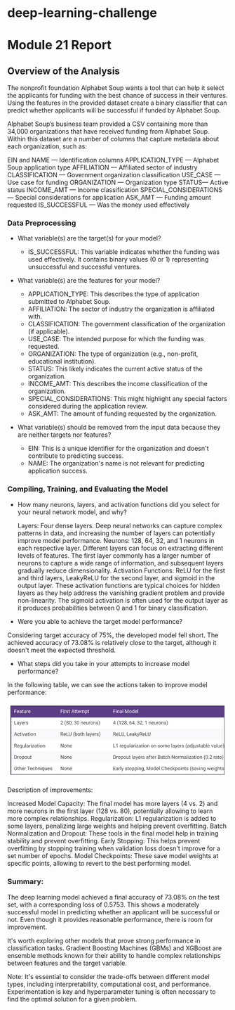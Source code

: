 # deep-learning-challenge

# Module 21 Report 

## Overview of the Analysis

The nonprofit foundation Alphabet Soup wants a tool that can help it select the applicants for funding with the best chance of success in their ventures. Using the features in the provided dataset create a binary classifier that can predict whether applicants will be successful if funded by Alphabet Soup.

Alphabet Soup’s business team provided a CSV containing more than 34,000 organizations that have received funding from Alphabet Soup. Within this dataset are a number of columns that capture metadata about each organization, such as:

EIN and NAME — Identification columns
APPLICATION_TYPE — Alphabet Soup application type
AFFILIATION — Affiliated sector of industry
CLASSIFICATION — Government organization classification
USE_CASE — Use case for funding
ORGANIZATION — Organization type
STATUS— Active status
INCOME_AMT — Income classification
SPECIAL_CONSIDERATIONS — Special considerations for application
ASK_AMT — Funding amount requested
IS_SUCCESSFUL — Was the money used effectively


### Data Preprocessing

* What variable(s) are the target(s) for your model?

    - IS_SUCCESSFUL: This variable indicates whether the funding was used effectively. It contains binary values (0 or 1) representing unsuccessful and successful ventures.

* What variable(s) are the features for your model?

    - APPLICATION_TYPE: This describes the type of application submitted to Alphabet Soup.
    - AFFILIATION: The sector of industry the organization is affiliated with.
    - CLASSIFICATION: The government classification of the organization (if applicable).
    - USE_CASE: The intended purpose for which the funding was requested.
    - ORGANIZATION: The type of organization (e.g., non-profit, educational institution).
    - STATUS: This likely indicates the current active status of the organization.
    - INCOME_AMT: This describes the income classification of the organization.
    - SPECIAL_CONSIDERATIONS: This might highlight any special factors considered during the application review.
    - ASK_AMT: The amount of funding requested by the organization.


* What variable(s) should be removed from the input data because they are neither targets nor features?

    - EIN: This is a unique identifier for the organization and doesn't contribute to predicting success.
    - NAME: The organization's name is not relevant for predicting application success.

### Compiling, Training, and Evaluating the Model

* How many neurons, layers, and activation functions did you select for your neural network model, and why?

    Layers: Four dense layers. Deep neural networks can capture complex patterns in data, and increasing the number of layers can potentially improve model performance.
    Neurons: 128, 64, 32, and 1 neurons in each respective layer. Different layers can focus on extracting different levels of features. The first layer commonly has a larger number of neurons to capture a wide range of information, and subsequent layers gradually reduce dimensionality.
    Activation Functions: ReLU for the first and third layers, LeakyReLU for the second layer, and sigmoid in the output layer. These activation functions are typical choices for hidden layers as they help address the vanishing gradient problem and provide non-linearity. The sigmoid activation is often used for the output layer as it produces probabilities between 0 and 1 for binary classification.

* Were you able to achieve the target model performance?

Considering target accuracy of 75%, the developed model fell short. The achieved accuracy of 73.08% is relatively close to the target, although it doesn't meet the expected threshold.

* What steps did you take in your attempts to increase model performance?

In the following table, we can see the actions taken to improve model performance:

![alt text](image.png)

Description of improvements:

Increased Model Capacity: The final model has more layers (4 vs. 2) and more neurons in the first layer (128 vs. 80), potentially allowing to learn more complex relationships.
Regularization: L1 regularization is added to some layers, penalizing large weights and helping prevent overfitting.
Batch Normalization and Dropout: These tools in the final model help in training stability and prevent overfitting.
Early Stopping: This helps prevent overfitting by stopping training when validation loss doesn't improve for a set number of epochs.
Model Checkpoints: These save model weights at specific points, allowing to revert to the best performing model.


### Summary: 

The deep learning model achieved a final accuracy of 73.08% on the test set, with a corresponding loss of 0.5753. This shows a moderately successful model in predicting whether an applicant will be successful or not. Even though it provides reasonable performance, there is room for improvement.

It's worth exploring other models that prove strong performance in classification tasks. Gradient Boosting Machines (GBMs) and XGBoost are ensemble methods known for their ability to handle complex relationships between features and the target variable. 

Note: It's essential to consider the trade-offs between different model types, including interpretability, computational cost, and performance. Experimentation is key and hyperparameter tuning is often necessary to find the optimal solution for a given problem.

